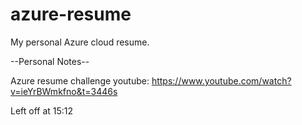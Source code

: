 # azure-resume

My personal Azure cloud resume.

--Personal Notes--

Azure resume challenge youtube: https://www.youtube.com/watch?v=ieYrBWmkfno&t=3446s

Left off at 15:12
